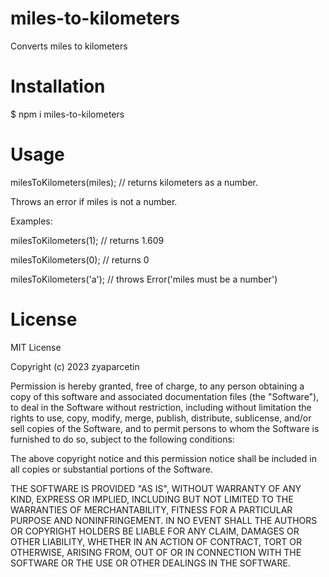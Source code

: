 # miles-to-kilometers
Converts miles to kilometers

# Installation
$ npm i miles-to-kilometers

# Usage
milesToKilometers(miles); // returns kilometers as a number. 

Throws an error if miles is not a number. 

Examples:

milesToKilometers(1); // returns 1.609

milesToKilometers(0); // returns 0

milesToKilometers('a'); // throws Error('miles must be a number')

# License
MIT License

Copyright (c) 2023 zyaparcetin

Permission is hereby granted, free of charge, to any person obtaining a copy
of this software and associated documentation files (the "Software"), to deal
in the Software without restriction, including without limitation the rights
to use, copy, modify, merge, publish, distribute, sublicense, and/or sell
copies of the Software, and to permit persons to whom the Software is
furnished to do so, subject to the following conditions:

The above copyright notice and this permission notice shall be included in all
copies or substantial portions of the Software.

THE SOFTWARE IS PROVIDED "AS IS", WITHOUT WARRANTY OF ANY KIND, EXPRESS OR
IMPLIED, INCLUDING BUT NOT LIMITED TO THE WARRANTIES OF MERCHANTABILITY,
FITNESS FOR A PARTICULAR PURPOSE AND NONINFRINGEMENT. IN NO EVENT SHALL THE
AUTHORS OR COPYRIGHT HOLDERS BE LIABLE FOR ANY CLAIM, DAMAGES OR OTHER
LIABILITY, WHETHER IN AN ACTION OF CONTRACT, TORT OR OTHERWISE, ARISING FROM,
OUT OF OR IN CONNECTION WITH THE SOFTWARE OR THE USE OR OTHER DEALINGS IN THE
SOFTWARE.
